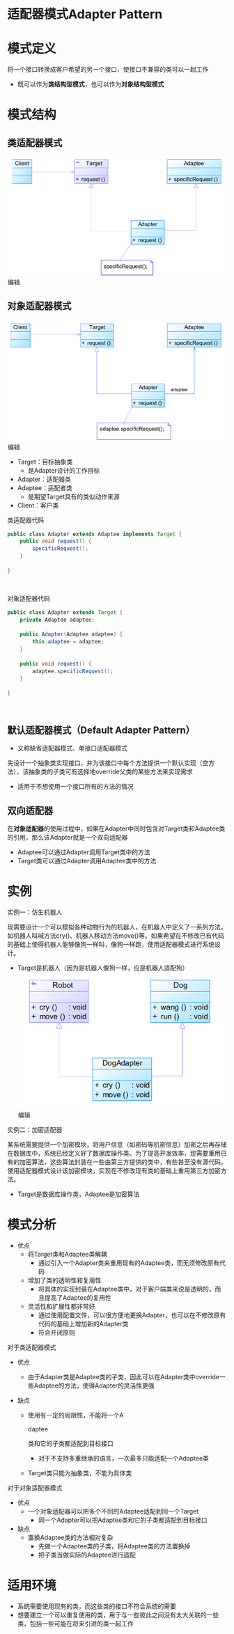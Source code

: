 # 适配器模式Adapter Pattern

# 模式定义

将一个接口转换成客户希望的另一个接口，使接口不兼容的类可以一起工作

- 既可以作为**类结构型模式**，也可以作为**对象结构型模式**

# 模式结构

##  类适配器模式

![img](./assets/ebfc837811a34ee491a46b8c19f613b7.png)![点击并拖拽以移动](data:image/gif;base64,R0lGODlhAQABAPABAP///wAAACH5BAEKAAAALAAAAAABAAEAAAICRAEAOw==)编辑

##  对象适配器模式

![img](./assets/161dee09e72449dd830a3a2d6d245c65.png)![点击并拖拽以移动](data:image/gif;base64,R0lGODlhAQABAPABAP///wAAACH5BAEKAAAALAAAAAABAAEAAAICRAEAOw==)编辑

- Target：目标抽象类 
  - 是Adapter设计的工作目标
- Adapter：适配器类
- Adaptee：适配者类 
  - 是期望Target具有的类似动作来源
- Client：客户类

类适配器代码

```java
public class Adapter extends Adaptee implements Target {
    public void request() {
        specificRequest();
    }

}
```

![点击并拖拽以移动](data:image/gif;base64,R0lGODlhAQABAPABAP///wAAACH5BAEKAAAALAAAAAABAAEAAAICRAEAOw==)

对象适配器代码

```java
public class Adapter extends Target {
    private Adaptee adaptee;

    public Adapter(Adaptee adaptee) {
        this.adaptee = adaptee;
    }

    public void request() {
        adaptee.specificRequest();
    }

}
```

![点击并拖拽以移动](data:image/gif;base64,R0lGODlhAQABAPABAP///wAAACH5BAEKAAAALAAAAAABAAEAAAICRAEAOw==)

## 默认适配器模式（Default Adapter Pattern）

- 又称缺省适配器模式、单接口适配器模式

先设计一个抽象类实现接口，并为该接口中每个方法提供一个默认实现（空方法），该抽象类的子类可有选择地override父类的某些方法来实现需求

- 适用于不想使用一个接口所有的方法的情况

## 双向适配器

在**对象适配器**的使用过程中，如果在Adapter中同时包含对Target类和Adaptee类的引用，那么该Adapter就是一个双向适配器

- Adaptee可以通过Adapter调用Target类中的方法
- Target类可以通过Adapter调用Adaptee类中的方法

# 实例

实例一：仿生机器人 

现需要设计一个可以模拟各种动物行为的机器人，在机器人中定义了一系列方法，如机器人叫喊方法cry()、机器人移动方法move()等。如果希望在不修改已有代码的基础上使得机器人能够像狗一样叫，像狗一样跑，使用适配器模式进行系统设计。

- Target是机器人（因为是机器人像狗一样，应是机器人适配狗）![img](./assets/090c794ad704495a8f9ab9526d719ff4.png)![点击并拖拽以移动](data:image/gif;base64,R0lGODlhAQABAPABAP///wAAACH5BAEKAAAALAAAAAABAAEAAAICRAEAOw==)编辑

实例二：加密适配器

某系统需要提供一个加密模块，将用户信息（如密码等机密信息）加密之后再存储在数据库中，系统已经定义好了数据库操作类。为了提高开发效率，现需要重用已有的加密算法，这些算法封装在一些由第三方提供的类中，有些甚至没有源代码。使用适配器模式设计该加密模块，实现在不修改现有类的基础上重用第三方加密方法。

- Target是数据库操作类，Adaptee是加密算法

# 模式分析

- 优点
  - 将Target类和Adaptee类解耦
    - 通过引入一个Adapter类来重用现有的Adaptee类，而无须修改原有代码
  - 增加了类的透明性和复用性
    - 将具体的实现封装在Adaptee类中，对于客户端类来说是透明的，而且提高了Adaptee的复用性
  - 灵活性和扩展性都非常好
    - 通过使用配置文件，可以很方便地更换Adapter，也可以在不修改原有代码的基础上增加新的Adapter类
    - 符合开闭原则

对于类适配器模式

- 优点

  - 由于Adapter类是Adaptee类的子类，因此可以在Adapter类中override一些Adaptee的方法，使得Adapter的灵活性更强

- 缺点

  - 使用有一定的局限性，不能将一个A

    daptee

    类和它的子类都适配到目标接口 	

    - 对于不支持多重继承的语言，一次最多只能适配一个Adaptee类

  - Target类只能为抽象类，不能为具体类

对于对象适配器模式

- 优点
  - 一个对象适配器可以把多个不同的Adaptee适配到同一个Target 	
    - 同一个Adapter可以把Adaptee类和它的子类都适配到目标接口
- 缺点
  - 置换Adaptee类的方法相对复杂 	
    - 先做一个Adaptee类的子类，将Adaptee类的方法置换掉
    - 把子类当做实际的Adaptee进行适配

# 适用环境

- 系统需要使用现有的类，而这些类的接口不符合系统的需要
- 想要建立一个可以重复使用的类，用于与一些彼此之间没有太大关联的一些类，包括一些可能在将来引进的类一起工作